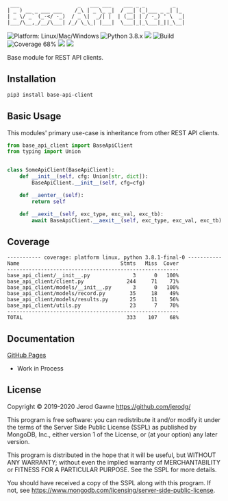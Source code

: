 ```
 ___                   _   ___ ___    ___ _ _         _
| _ ) __ _ ___ ___    /_\ | _ \_ _|  / __| (_)___ _ _| |_
| _ \/ _` (_-</ -_)  / _ \|  _/| |  | (__| | / -_) ' \  _|
|___/\__,_/__/\___| /_/ \_\_| |___|  \___|_|_\___|_||_\__|
```
![Platform: Linux/Mac/Windows](https://img.shields.io/badge/Platform-Linux/Mac/Windows-blue.svg?style=plastic "Platform: Linux/Mac/Windows")
![Python 3.8.x](https://img.shields.io/badge/Python-3.8%2B-blue.svg?style=plastic "Python 3.8.x")
<a href="https://www.mongodb.com/licensing/server-side-public-license"><img src="https://img.shields.io/badge/License-SSPL-green.svg?style=plastic"></a>
![Build](https://travis-ci.org/jerodg/base-api-client.svg?branch=development?style=plastic "Build")
![Coverage 68%](https://img.shields.io/badge/Coverage-68%25-yellow.svg?style=plastic "Coverage 68%")
<a href="https://saythanks.io/to/jerodg"><img src="https://img.shields.io/badge/Say%20Thanks-!-1EAEDB.svg?style=plastic"></a>
<a href="https://www.paypal.me/jerodgawne"><img src="https://img.shields.io/badge/Donate-orange.svg?style=plastic"></a>

Base module for REST API clients.

## Installation
```bash
pip3 install base-api-client
```

## Basic Usage
This modules' primary use-case is inheritance from other REST API clients.

```python
from base_api_client import BaseApiClient
from typing import Union


class SomeApiClient(BaseApiClient):
    def __init__(self, cfg: Union[str, dict]):
        BaseApiClient.__init__(self, cfg=cfg)

    def __aenter__(self):
        return self

    def __aexit__(self, exc_type, exc_val, exc_tb):
        await BaseApiClient.__aexit__(self, exc_type, exc_val, exc_tb)
```

## Coverage
```shell
----------- coverage: platform linux, python 3.8.1-final-0 -----------
Name                                 Stmts   Miss  Cover
--------------------------------------------------------
base_api_client/__init__.py              3      0   100%
base_api_client/client.py              244     71    71%
base_api_client/models/__init__.py       3      0   100%
base_api_client/models/record.py        35     18    49%
base_api_client/models/results.py       25     11    56%
base_api_client/utils.py                23      7    70%
--------------------------------------------------------
TOTAL                                  333    107    68%
```

## Documentation
[GitHub Pages](https://jerodg.github.io/base-api-client/)
- Work in Process

## License

Copyright © 2019-2020 Jerod Gawne <https://github.com/jerodg/>

This program is free software: you can redistribute it and/or modify
it under the terms of the Server Side Public License (SSPL) as
published by MongoDB, Inc., either version 1 of the
License, or (at your option) any later version.

This program is distributed in the hope that it will be useful,
but WITHOUT ANY WARRANTY; without even the implied warranty of
MERCHANTABILITY or FITNESS FOR A PARTICULAR PURPOSE.  See the
SSPL for more details.

You should have received a copy of the SSPL along with this program.
If not, see <https://www.mongodb.com/licensing/server-side-public-license>.
